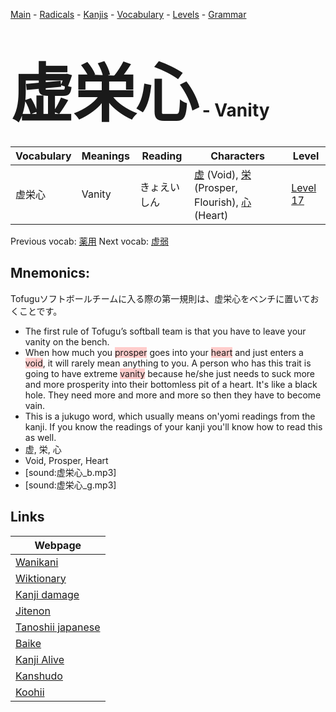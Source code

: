 <style> bigfont {font-size: 100px}</style>
[Main](../README.md) -
[Radicals](../radicals.md) -
[Kanjis](../kanjis.md) -
[Vocabulary](../vocabulary.md) -
[Levels](../levels.md) -
[Grammar](../grammar.md)
# <bigfont> 虚栄心</bigfont> - Vanity 

| Vocabulary | Meanings | Reading | Characters | Level |
| --- | --- | --- | --- | --- |
| 虚栄心 | Vanity | きょえいしん |  [虚](../kanjis/虚.md) (Void), [栄](../kanjis/栄.md) (Prosper, Flourish), [心](../kanjis/心.md) (Heart) | [Level 17](../levels/wk_level17.md) |

Previous vocab: [薬用](薬用.md) Next vocab: [虚弱](虚弱.md) 

## Mnemonics:
Tofuguソフトボールチームに入る際の第一規則は、虚栄心をベンチに置いておくことです。
* The first rule of Tofugu’s softball team is that you have to leave your vanity on the bench.
* When how much you <span style="background-color:#ffcccb"> prosper</span> goes into your <span style="background-color:#ffcccb"> heart</span> and just enters a <span style="background-color:#ffcccb"> void</span>, it will rarely mean anything to you. A person who has this trait is going to have extreme <span style="background-color:#ffcccb"> vanity</span> because he/she just needs to suck more and more prosperity into their bottomless pit of a heart. It's like a black hole. They need more and more and more so then they have to become vain.
* This is a jukugo word, which usually means on'yomi readings from the kanji. If you know the readings of your kanji you'll know how to read this as well.
* 虚, 栄, 心
* Void, Prosper, Heart
* [sound:虚栄心_b.mp3]
* [sound:虚栄心_g.mp3]


## Links 

| Webpage |
| --- |
| [Wanikani          ](https://www.wanikani.com/kanji/虚栄心) |
| [Wiktionary        ](https://en.wiktionary.org/wiki/虚栄心) |
| [Kanji damage      ](http://www.kanjidamage.com/kanji/search?utf8=✓&q=虚栄心) |
| [Jitenon           ](https://jitenon.com/kanji/虚栄心) |
| [Tanoshii japanese ](https://www.tanoshiijapanese.com/dictionary/kanji.cfm?k=虚栄心) |
| [Baike             ](https://baike.baidu.com/item/虚栄心) |
| [Kanji Alive       ](https://app.kanjialive.com/虚栄心) |
| [Kanshudo          ](https://www.kanshudo.com/searchmn?q=虚栄心) |
| [Koohii            ](https://kanji.koohii.com/study/kanji/虚栄心) |
